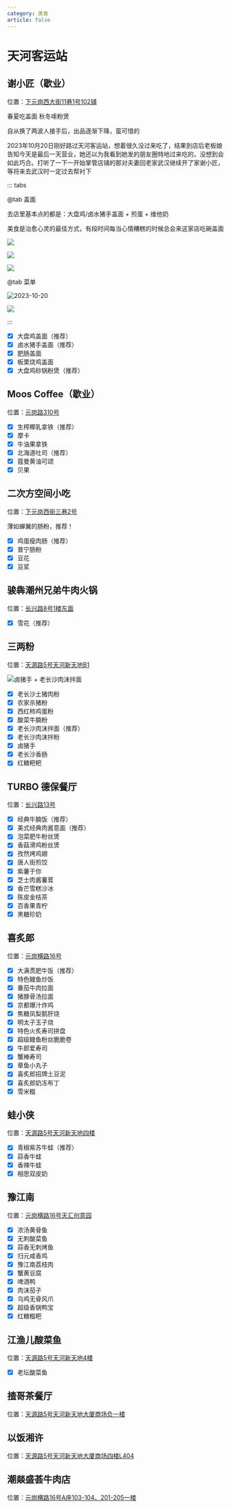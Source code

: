 ```yaml
---
category: 美食
article: false
---
```


# 天河客运站

## 谢小匠（歇业）

<i class="fa-solid fa-location-dot"></i> 位置：<a href="https://ditu.amap.com/place/B0FFKPHPIY" target="_blank">下元岗西大街11巷1号102铺</a>

春夏吃盖面 秋冬嗦粉煲

自从换了两波人接手后，出品逐渐下降，蛮可惜的

2023年10月20日刚好路过天河客运站，想着很久没过来吃了，结果到店后老板娘告知今天是最后一天营业，她还以为我看到她发的朋友圈特地过来吃的，没想到会如此巧合。打听了一下一开始掌管店铺的那对夫妻回老家武汉继续开了家谢小匠，等将来去武汉时一定过去帮衬下

::: tabs

@tab 盖面

去店里基本点的都是：大盘鸡/卤水猪手盖面 + 煎蛋 + 维他奶

美食是治愈心灵的最佳方式，有段时间每当心情糟糕的时候总会来这家店吃碗盖面

![](https://img.sherry4869.com/blog/life/food/china/guangdong/guangzhou/th/thkyz/xxj/img_4.jpg)

![](https://img.sherry4869.com/blog/life/food/china/guangdong/guangzhou/th/thkyz/xxj/img_2.jpg)

![](https://img.sherry4869.com/blog/life/food/china/guangdong/guangzhou/th/thkyz/xxj/img_3.jpg)

@tab 菜单

![2023-10-20](https://img.sherry4869.com/blog/life/food/china/guangdong/guangzhou/th/thkyz/xxj/img_5.png)

![](https://img.sherry4869.com/blog/life/food/china/guangdong/guangzhou/th/thkyz/xxj/img.jpg)

:::

- [x] 大盘鸡盖面（推荐）
- [x] 卤水猪手盖面（推荐）
- [x] 肥肠盖面
- [x] 板栗烧鸡盖面
- [x] 大盘鸡砂锅粉煲（推荐）

## Moos Coffee（歇业）

<i class="fa-solid fa-location-dot"></i> 位置：<a href="https://ditu.amap.com/place/B0FFFOBIXZ" target="_blank">元岗路310号</a>

- [x] 生榨椰乳拿铁（推荐）
- [x] 摩卡
- [x] 牛油果拿铁
- [x] 北海道吐司（推荐）
- [x] 蔻曼黄油可颂
- [x] 贝果

## 二次方空间小吃

<i class="fa-solid fa-location-dot"></i> 位置：<a href="https://ditu.amap.com/place/B0FFKTDTCX" target="_blank">下元岗西街三巷2号</a>

薄如蝉翼的肠粉，推荐！

- [x] 鸡蛋瘦肉肠（推荐）
- [x] 普宁肠粉
- [x] 豆花
- [x] 豆浆

## 骏犇潮州兄弟牛肉火锅

<i class="fa-solid fa-location-dot"></i> 位置：<a href="https://ditu.amap.com/place/B0FFI6I5ER" target="_blank">长兴路8号1楼东面</a>

- [x] 雪花（推荐）

## 三两粉

<i class="fa-solid fa-location-dot"></i> 位置：<a href="https://ditu.amap.com/place/B0H1U90B35" target="_blank">天源路5号天河新天地B1</a>

![卤猪手 + 老长沙肉沫拌面 ](https://img.sherry4869.com/blog/life/food/china/guangdong/guangzhou/th/thkyz/slf/img.jpg)

- [x] 老长沙土猪肉粉
- [x] 农家杀猪粉
- [x] 西红柿鸡蛋粉
- [x] 酸菜牛腩粉
- [x] 老长沙肉沫拌面（推荐）
- [x] 老长沙肉沫拌粉
- [x] 卤猪手
- [x] 老长沙香肠
- [x] 红糖粑粑

## TURBO 德保餐厅

<i class="fa-solid fa-location-dot"></i> 位置：<a href="https://ditu.amap.com/place/B0HUV94AUX" target="_blank">长兴路13号</a>

- [x] 经典牛腩饭（推荐）
- [x] 美式经典肉酱意面（推荐）
- [x] 泡菜肥牛粉丝煲
- [x] 香菇滑鸡粉丝煲
- [x] 孜然烤鸡翅
- [x] 唐人街煎饺
- [x] 紫薯于你
- [x] 芝士肉酱薯茸
- [x] 香芒雪糕沙冰
- [x] 陈皮金桔茶
- [x] 百香果青柠
- [x] 黑糖珍奶

## 喜炙郎

<i class="fa-solid fa-location-dot"></i> 位置：<a href="https://ditu.amap.com/place/B0HA7PYK76" target="_blank">元岗横路16号</a>

- [x] 大满贯肥牛饭（推荐）
- [x] 特色鳗鱼炒饭
- [x] 番茄牛肉拉面
- [x] 猪豚骨汤拉面
- [x] 京都爆汁炸鸡
- [x] 焦糖凤梨鹅肝烧
- [x] 明太子玉子烧
- [x] 特色火炙寿司拼盘
- [x] 超级鳗鱼粉丝脆脆卷
- [x] 牛郎爱寿司
- [x] 蟹棒寿司
- [x] 章鱼小丸子
- [x] 喜炙郎招牌土豆泥
- [x] 喜炙郎奶冻布丁
- [x] 雪米糍

## 蛙小侠

<i class="fa-solid fa-location-dot"></i> 位置：<a href="https://ditu.amap.com/place/B0FFKQOQ0T" target="_blank">天源路5号天河新天地四楼</a>

- [x] 青椒紫苏牛蛙（推荐）
- [x] 蒜香牛蛙
- [x] 香辣牛蛙
- [x] 相思双皮奶

## 豫江南

<i class="fa-solid fa-location-dot"></i> 位置：<a href="https://ditu.amap.com/place/B0FFJA1VJG" target="_blank">元岗横路16号天汇创意园</a>

- [x] 浓汤黄骨鱼
- [x] 无刺酸菜鱼
- [x] 蒜香无刺烤鱼
- [x] 归元咸香鸡
- [x] 豫江南荔枝肉
- [x] 蟹黄豆腐
- [x] 啤酒鸭
- [x] 肉沫茄子
- [x] 乌鸡无骨风爪
- [x] 超级香锅鸭宝
- [x] 红糖糍粑

## 江渔儿酸菜鱼

<i class="fa-solid fa-location-dot"></i> 位置：<a href="https://ditu.amap.com/place/B0H36HYRHC" target="_blank">天源路5号天河新天地4楼</a>

- [x] 老坛酸菜鱼

## 揸哥茶餐厅

<i class="fa-solid fa-location-dot"></i> 位置：<a href="https://ditu.amap.com/place/B0HDROU73Q" target="_blank">天源路5号天河新天地大厦商场负一楼</a>

## 以饭湘许

<i class="fa-solid fa-location-dot"></i> 位置：<a href="https://ditu.amap.com/place/B0FFKT4454" target="_blank">天源路5号天河新天地大厦商场四楼L404</a>

## 潮燚盛荟牛肉店

<i class="fa-solid fa-location-dot"></i> 位置：<a href="https://ditu.amap.com/place/B0FFIRS1DD" target="_blank">元岗横路16号A座103-104、201-205一楼</a>